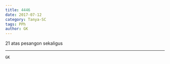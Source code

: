 ```yaml
---
title: 4446
date: 2017-07-12
category: Tanya-SC
tags: PPh
author: GK
---
```


21 atas pesangon sekaligus

---



`GK`
